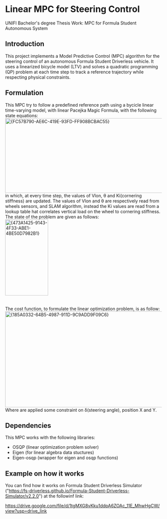 # Linear MPC for Steering Control
UNIFI Bachelor's degree Thesis Work: MPC for Formula Student Autonomous System

## Introduction
This project implements a Model Predictive Control (MPC) algorithm for the steering control of an autonomous Formula Student Driverless vehicle. It uses a linearized bicycle model (LTV) and solves a quadratic programming (QP) problem at each time step to track a reference trajectory while respecting physical constraints.
## Formulation
This MPC try to follow a predefined reference path using a bycicle linear time-varying model, with linear Pacejka Magic Formula, with the following state equations:
<br>
<img width="587" height="240" alt="{FC57B790-AE6C-419E-93FD-FF908BCBAC55}" src="https://github.com/user-attachments/assets/d530a143-2f2b-4f75-8411-4b9079c3ce39" />
<br>
in which, at every time step, the values of Vlon, θ and Ki(cornering stiffness) are updated. The values of Vlon and θ are respectively read from wheels sensors, and SLAM algorithm, instead the Ki values are read from a lookup table hat correlates vertical load on the wheel to cornering stiffness.<br>
The state of the problem are given as follows:
<br>
<img width="138" height="244" alt="{473A1425-9143-4F33-ABE1-4BE50D7982B1}" src="https://github.com/user-attachments/assets/c6f4b0ed-a0e7-418d-b091-fd7e4dde365e" />
<br>
<br>
<br>
The cost function, to formulate the linear optimization problem, is as follow:
<br>
<img width="725" height="308" alt="{185A0332-64B5-4987-911D-9C9ADD9F09C6}" src="https://github.com/user-attachments/assets/206c29c9-fce2-4e33-b89e-f417b45298de" />
<br>
Where are applied some constraint on δ(steering angle), position X and Y.

## Dependencies
This MPC works with the following libraries:
- OSQP (linear optimization problem solver)
- Eigen (for linear algebra data stuctures)
- Eigen-osqp (wrapper for eigen and osqp functions)

## Example on how it works
You can find how it works on Formula Student Driverless Simulator ("https://fs-driverless.github.io/Formula-Student-Driverless-Simulator/v2.2.0") at the followinf link:

https://drive.google.com/file/d/1tgMXG8vKku1ddpA6ZOAc_11E_MhwHgCW/view?usp=drive_link

